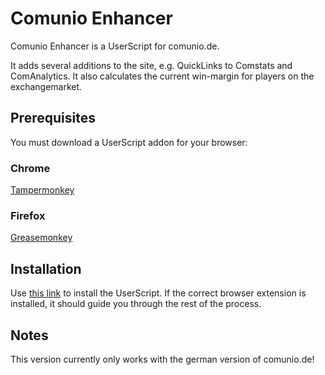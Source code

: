 # Comunio Enhancer
Comunio Enhancer is a UserScript for comunio.de.

It adds several additions to the site, e.g. QuickLinks to Comstats and ComAnalytics. It also calculates the current win-margin for players on the exchangemarket.

## Prerequisites
You must download a UserScript addon for your browser:
### Chrome
[Tampermonkey](https://chrome.google.com/webstore/detail/tampermonkey/dhdgffkkebhmkfjojejmpbldmpobfkfo)
### Firefox
[Greasemonkey](https://addons.mozilla.org/de/firefox/addon/greasemonkey/)

## Installation
Use [this link](https://github.com/traschke/comunio-enhacer-userscript/raw/master/ComunioEnhancer.user.js) to install the UserScript. If the correct browser extension is installed, it should guide you through the rest of the process.

## Notes
This version currently only works with the german version of comunio.de!